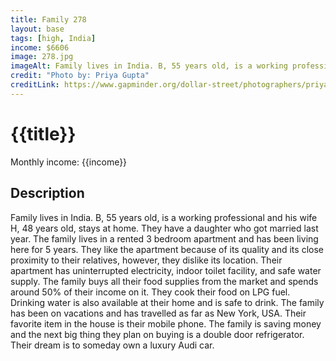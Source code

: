 ```yaml
---
title: Family 278
layout: base
tags: [high, India]
income: $6606
image: 278.jpg
imageAlt: Family lives in India. B, 55 years old, is a working professional and his wife H, 48 years old, stays at home. 
credit: "Photo by: Priya Gupta"
creditLink: https://www.gapminder.org/dollar-street/photographers/priya-gupta?
---
```

# {{title}}
Monthly income: {{income}}
## Description
Family lives in India. B, 55 years old, is a working professional and his wife H, 48 years old, stays at home. They have a daughter who got married last year. The family lives in a rented 3 bedroom apartment and has been living here for 5 years. They like the apartment because of its quality and its close proximity to their relatives, however, they dislike its location. Their apartment has uninterrupted electricity, indoor toilet facility, and safe water supply. The family buys all their food supplies from the market and spends around 50% of their income on it. They cook their food on LPG fuel. Drinking water is also available at their home and is safe to drink. The family has been on vacations and has travelled as far as New York, USA. Their favorite item in the house is their mobile phone. The family is saving money and the next big thing they plan on buying is a double door refrigerator. Their dream is to someday own a luxury Audi car.
